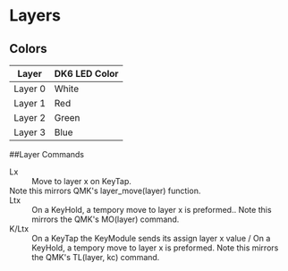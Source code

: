 # Layers
## Colors
Layer | DK6 LED Color
----- | -------------
Layer 0 | White
Layer 1 | Red
Layer 2 | Green
Layer 3 | Blue

##Layer Commands
<dl><dt>Lx</dt><dd>Move to layer x on KeyTap.</dd>  Note this mirrors QMK's layer_move(layer) function.
<dt>Ltx</dt><dd>On a KeyHold, a tempory move to layer x is preformed..  Note this mirrors the QMK's MO(layer) command.</dd>
<dt>K/Ltx</dt><dd>On a KeyTap the KeyModule sends its assign layer x value / On a KeyHold, a tempory move to layer x is preformed.  Note this mirrors the QMK's TL(layer, kc) command.</dd></dl>
